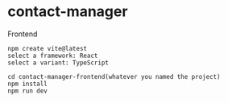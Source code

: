 # contact-manager
Frontend

	npm create vite@latest
	select a framework: React
	select a variant: TypeScript
 
	cd contact-manager-frontend(whatever you named the project)
	npm install
	npm run dev
